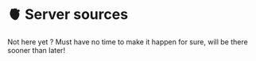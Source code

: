 # 🫀 Server sources
Not here yet ? Must have no time to make it happen for sure,
will be there sooner than later!
